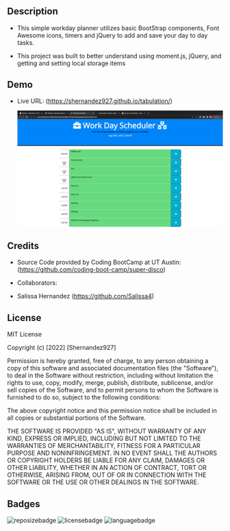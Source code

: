 # <tabulation>

## Description

- This simple workday planner utilizes basic BootStrap components, Font Awesome icons, timers and jQuery to add and save your day to day tasks.

- This project was built to better understand using moment.js, jQuery, and getting and setting local storage items


## Demo

- Live URL: (https://shernandez927.github.io/tabulation/)

    ![screenshotimg](./assets/images/tabulationscreenshot.png)


## Credits

- Source Code provided by Coding BootCamp at UT Austin:
(https://github.com/coding-boot-camp/super-disco) 

- Collaborators:

- Salissa Hernandez (https://github.com/Salissa4)

## License

MIT License

Copyright (c) [2022] [Shernandez927]

Permission is hereby granted, free of charge, to any person obtaining a copy
of this software and associated documentation files (the "Software"), to deal
in the Software without restriction, including without limitation the rights
to use, copy, modify, merge, publish, distribute, sublicense, and/or sell
copies of the Software, and to permit persons to whom the Software is
furnished to do so, subject to the following conditions:

The above copyright notice and this permission notice shall be included in all
copies or substantial portions of the Software.

THE SOFTWARE IS PROVIDED "AS IS", WITHOUT WARRANTY OF ANY KIND, EXPRESS OR
IMPLIED, INCLUDING BUT NOT LIMITED TO THE WARRANTIES OF MERCHANTABILITY,
FITNESS FOR A PARTICULAR PURPOSE AND NONINFRINGEMENT. IN NO EVENT SHALL THE
AUTHORS OR COPYRIGHT HOLDERS BE LIABLE FOR ANY CLAIM, DAMAGES OR OTHER
LIABILITY, WHETHER IN AN ACTION OF CONTRACT, TORT OR OTHERWISE, ARISING FROM,
OUT OF OR IN CONNECTION WITH THE SOFTWARE OR THE USE OR OTHER DEALINGS IN THE
SOFTWARE.

## Badges

![reposizebadge](https://img.shields.io/github/repo-size/shernandez927/tabulation?style=for-the-badge) ![licensebadge](https://img.shields.io/github/license/shernandez927/tabulation?style=for-the-badge) ![languagebadge](https://img.shields.io/github/languages/count/shernandez927/tabulation?style=for-the-badge)

